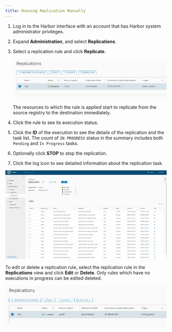 ```yaml
---
title: Running Replication Manually
---
```


1. Log in to the Harbor interface with an account that has Harbor system administrator privileges.
1. Expand **Administration**, and select **Replications**.
1. Select a replication rule and click **Replicate**. 

   ![Add a replication rule](../../img/replication-rule6.png)

   The resources to which the rule is applied start to replicate from the source registry to the destination immediately.     
1. Click the rule to see its execution status.
1. Click the **ID** of the execution to see the details of the replication  and the task list. The count of `IN PROGRESS` status in the summary includes both `Pending` and `In Progress` tasks.  
1. Optionally click **STOP** to stop the replication. 
1. Click the log icon to see detailed information about the replication task. 

![View replication task](../../img/list-tasks.png)

To edit or delete a replication rule, select the replication rule in the **Replications** view and click **Edit** or **Delete**. Only rules which have no executions in progress can be edited deleted.  

![Delete or edit rule](../../img/replication-rule6.png)
